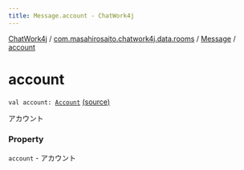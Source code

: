 ```yaml
---
title: Message.account - ChatWork4j
---
```


[ChatWork4j](../../index.md) / [com.masahirosaito.chatwork4j.data.rooms](../index.md) / [Message](index.md) / [account](.)

# account

`val account: `[`Account`](../-account/index.md) [(source)](https://github.com/MasahiroSaito/ChatWork4j/tree/master/src/main/kotlin/com/masahirosaito/chatwork4j/data/rooms/Message.kt#L14)

アカウント

### Property

`account` - アカウント